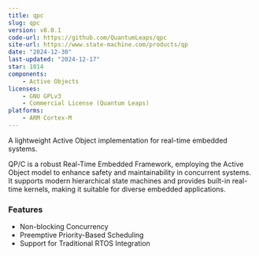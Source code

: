 ```yaml
---
title: qpc
slug: qpc
version: v8.0.1
code-url: https://github.com/QuantumLeaps/qpc
site-url: https://www.state-machine.com/products/qp
date: "2024-12-30"
last-updated: "2024-12-17"
star: 1014
components:
    - Active Objects
licenses:
    - GNU GPLv3
    - Commercial License (Quantum Leaps)
platforms:
    - ARM Cortex-M
---
```

A lightweight Active Object implementation for real-time embedded systems.

 <!--more--> 

QP/C is a robust Real-Time Embedded Framework, employing the Active Object model to enhance safety and maintainability in concurrent systems. It supports modern hierarchical state machines and provides built-in real-time kernels, making it suitable for diverse embedded applications.

### Features

- Non-blocking Concurrency
- Preemptive Priority-Based Scheduling
- Support for Traditional RTOS Integration
